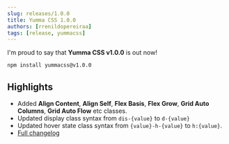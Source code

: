 ```yaml
---
slug: releases/1.0.0
title: Yumma CSS 1.0.0
authors: [rrenildopereiraa]
tags: [release, yummacss]
---
```


I'm proud to say that **Yumma CSS v1.0.0** is out now!

```bash
npm install yummacss@v1.0.0
```

## Highlights
- Added **Align Content**, **Align Self**, **Flex Basis**, **Flex Grow**, **Grid Auto Columns**, **Grid Auto Flow** etc classes.
- Updated display class syntax from `dis-{value}` to `d-{value}`
- Updated hover state class syntax from `{value}-h-{value}` to `h:{value}`.
- [Full changelog](https://github.com/yumma-lib/yumma-css/releases/tag/v1.0.0)